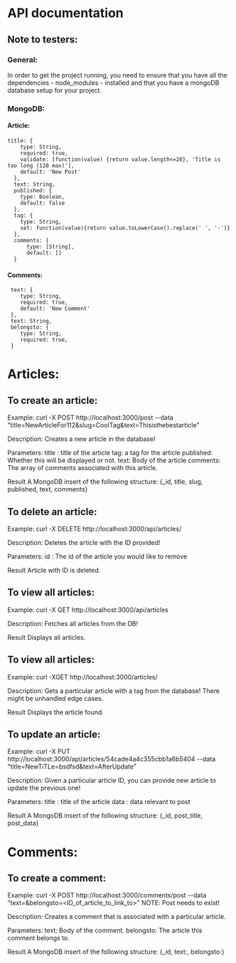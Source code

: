 # API documentation

## Note to testers:
### General:
In order to get the project running, you need to ensure that you have all the dependencies - node_modules - installed and that you have a mongoDB database setup for your project.

### MongoDB:
#### Article:
    title: {
        type: String,
        required: true,
        validate: [function(value) {return value.length<=20}, 'Title is too long (120 max)'],
        default: 'New Post'
      },
      text: String,
      published: {
        type: Boolean,
        default: false
      },
      tag: {
        type: String,
        set: function(value){return value.toLowerCase().replace(' ', '-')}
      },
      comments: {
          type: [String],
          default: []
      }
 
#### Comments:
     text: {
        type: String,
        required: true,
        default: 'New Comment'
     },
     text: String,
     belongsto: {
        type: String,
        required: true,
     }
# Articles:

## To create an article:
Example:
 curl -X POST http://localhost:3000/post --data "title=NewArticleFor112&slug=CoolTag&text=Thisisthebestarticle"

Description:
	Creates a new article in the database!
	
Parameters:
	title : title of the article
	tag: a tag for the article
	published: Whether this will be displayed or not.
	text: Body of the article
	comments: The array of comments associated with this article.

Result
	A MongoDB insert of the following structure:
		{_id, title, slug, published, text, comments}

## To delete an article:
Example:
 curl -X DELETE http://localhost:3000/api/articles/<id of article>

Description:
	Deletes the article with the ID provided!
	
Parameters:
	id : The id of the article you would like to remove

Result
	Article with ID is deleted.

## To view all articles:
Example:
 curl -X GET http://localhost:3000/api/articles

Description:
	Fetches all articles from the DB!

Result
	Displays all articles.

## To view all articles:
Example:
 curl -XGET http://localhost:3000/articles/<tag>

Description:
	Gets a particular article with a tag from the database! There might be unhandled edge cases.

Result
	Displays the article found.

## To update an article:
Example:
 curl -X PUT http://localhost:3000/api/articles/54cade4a4c355cbb1a6b5404 --data "title=NewTiTLe=bsdfsd&text=AfterUpdate"

Description:
	Given a particular article ID, you can provide new article to update the previous one!
	
Parameters:
	title : title of the article
	data : data relevant to post

Result
	A MongoDB insert of the following structure:
		{_id, post_title, post_data}
		
		
# Comments:

## To create a comment:
Example:
 curl -X POST http://localhost:3000/comments/post --data "text=<Body>&belongsto=<ID_of_article_to_link_to>"
 NOTE: Post needs to exist!
 
Description:
	Creates a comment that is associated with a particular article.
	
Parameters:
	text: Body of the comment.
	belongsto: The article this comment belongs to.

Result
	A MongoDB insert of the following structure:
		{_id, text:, belongsto:}
